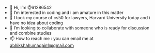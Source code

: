- 👋 Hi, I’m @61286542
- 👀 I’m interested in coding and i am amature in this matter
- 🌱 I took my course of cs50 for lawyers, Harvard University today and i have no idea about coding
- 💞️ I’m looking to collaborate with someone who is ready for discussion and combine studies
- 📫 How to reach me : you can email me at abhikshahumagain1@gmail.com

<!---
61286542/61286542 is a ✨ special ✨ repository because its `README.md` (this file) appears on your GitHub profile.
You can click the Preview link to take a look at your changes.
--->

